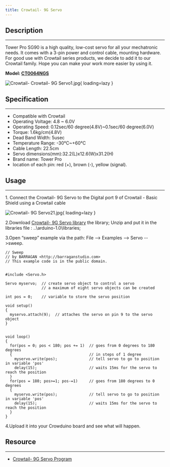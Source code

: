 ```yaml
---
title: Crowtail- 9G Servo
---
```


## Description
-----------

Tower Pro SG90 is a high quality, low-cost servo for all your mechatronic needs. It comes with a 3-pin power and control cable, mounting hardware. For good use with Crowtail series products, we decide to add it to our Crowtail family. Hope you can make your work more easier by using it.

**Model: [CT0064NGS](http://www.elecrow.com/crowtail-9g-servo-p-1516.html)**

![Crowtail- Crowtail- 9G Servo1.jpg](https://wiki.elecrow.com/images/thumb/9/96/Crowtail-_Crowtail-_9G_Servo1.jpg/400px-Crowtail-_Crowtail-_9G_Servo1.jpg){ loading=lazy }

## Specification
-------------

- Compatible with Crowtail
- Operating Voltage: 4.8 ~ 6.0V
- Operating Speed: 0.12sec/60 degree(4.8V)~0.1sec/60 degree(6.0V)
- Torque: 1.6kg/cm(4.8V)
- Dead Band Width: 5usec
- Temperature Range: -30℃~+60℃
- Cable Length: 22.5cm
- Servo dimensions(mm):32.2(L)x12.6(W)x31.2(H)
- Brand name: Tower Pro
- location of each pin: red (+), brown (-), yellow (signal).

## Usage
-----

1\. Connect the Crowtail- 9G Servo to the Digital port 9 of Crowtail - Basic Shield using a Crowtail cable

![Crowtail- 9G Servo21.jpg](https://wiki.elecrow.com/images/thumb/4/49/Crowtail-_9G_Servo21.jpg/500px-Crowtail-_9G_Servo21.jpg){ loading=lazy }

2.Download [Crowtail- 9G Servo library](./files/Crowtail-9G-Servo-zip.md) the library; Unzip and put it in the libraries file : ..\\arduino-1.0\\libraries;

3.Open “sweep” example via the path: File --&gt; Examples --&gt; Servo --&gt;sweep.

```
// Sweep
// by BARRAGAN <http://barraganstudio.com> 
// This example code is in the public domain.


#include <Servo.h> 
 
Servo myservo;  // create servo object to control a servo 
                // a maximum of eight servo objects can be created 
 
int pos = 0;    // variable to store the servo position 
 
void setup() 
{ 
  myservo.attach(9);  // attaches the servo on pin 9 to the servo object 
} 
 
 
void loop() 
{ 
  for(pos = 0; pos < 180; pos += 1)  // goes from 0 degrees to 180 degrees 
  {                                  // in steps of 1 degree 
    myservo.write(pos);              // tell servo to go to position in variable 'pos' 
    delay(15);                       // waits 15ms for the servo to reach the position 
  } 
  for(pos = 180; pos>=1; pos-=1)     // goes from 180 degrees to 0 degrees 
  {                                
    myservo.write(pos);              // tell servo to go to position in variable 'pos' 
    delay(15);                       // waits 15ms for the servo to reach the position 
  } 
} 
```

4.Upload it into your Crowduino board and see what will happen.

## Resource
--------

- [Crowtail- 9G Servo Program](./files/Crowtail-9G-Servo-zip.md)